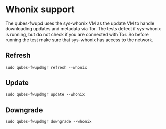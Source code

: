 # Whonix support

The qubes-fwupd uses the sys-whonix VM as the update VM to handle downloading
updates and metadata via Tor. The tests detect if sys-whonix is running, but
do not check if you are connected with Tor. So before running the test make sure
that sys-whonix has access to the network.

## Refresh

```shell
sudo qubes-fwupdmgr refresh --whonix
```

## Update

```shell
sudo qubes-fwupdmgr update --whonix
```

## Downgrade

```shell
sudo qubes-fwupdmgr downgrade --whonix
